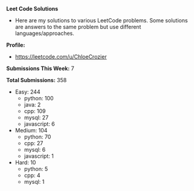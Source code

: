 **Leet Code Solutions**

- Here are my solutions to various LeetCode problems. Some solutions are answers to the same problem but use different languages/approaches.

**Profile:**

- https://leetcode.com/u/ChloeCrozier

**Submissions This Week:** 7

**Total Submissions:** 358
- Easy: 244
  - python: 100
  - java: 2
  - cpp: 109
  - mysql: 27
  - javascript: 6
- Medium: 104
  - python: 70
  - cpp: 27
  - mysql: 6
  - javascript: 1
- Hard: 10
  - python: 5
  - cpp: 4
  - mysql: 1